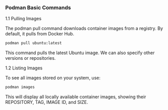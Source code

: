 ### Podman Basic Commands

1.1 Pulling Images

The podman pull command downloads container images from a registry. By default, it pulls from Docker Hub.

```bash
podman pull ubuntu:latest
```

This command pulls the latest Ubuntu image. We can also specify other versions or repositories.

1.2 Listing Images

To see all images stored on your system, use:

```bash
podman images
```

This will display all locally available container images, showing their REPOSITORY, TAG, IMAGE ID, and SIZE.